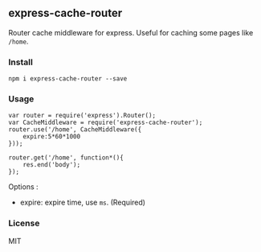 ## express-cache-router

Router cache middleware for express. Useful for caching some pages like `/home`.

### Install

```
npm i express-cache-router --save
```

### Usage

```
var router = require('express').Router();
var CacheMiddleware = require('express-cache-router');
router.use('/home', CacheMiddleware({
    expire:5*60*1000
}));

router.get('/home', function*(){
    res.end('body');
});
```

Options :

- expire: expire time, use `ms`. (Required)

### License

MIT
